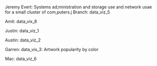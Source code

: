 Jeremy Evert: Systems ad;ministration and storage use and network usae for a small cluster of com,puters.j Branch: data_viz_5

Amit: data_vix_8

Justin: data_viz_1

Austin: data_viz_2

Garren: data_vis_3: Artwork popularity by color

Mac: data_viz_6


